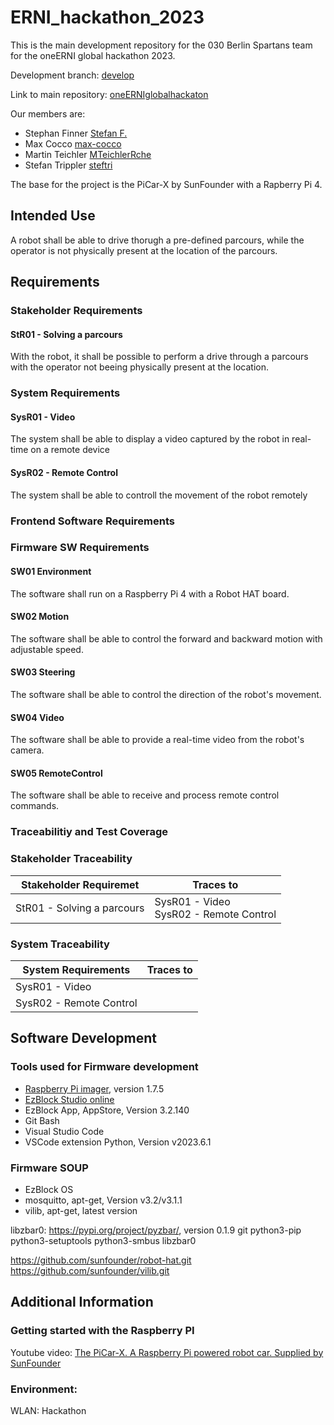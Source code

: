 # ERNI_hackathon_2023

This is the main development repository for the 030 Berlin Spartans team for the oneERNI global hackathon 2023. 

Development branch: [develop](https://github.com/steftri/ERNI_hackathon_2023/tree/develop)

Link to main repository: [oneERNIglobalhackaton](https://github.com/dani72/oneERNIglobalHackathon)

Our members are: 
 * Stephan Finner [Stefan F.](https://github.com/StepBerlin)
 * Max Cocco [max-cocco](https://github.com/max-cocco)
 * Martin Teichler [MTeichlerRche](https://github.com/MTeichlerRche)
 * Stefan Trippler [steftri](https://github.com/steftri)

The base for the project is the PiCar-X by SunFounder with a Rapberry Pi 4. 


## Intended Use

A robot shall be able to drive thorugh a pre-defined parcours, while the operator is not physically present at the location of the parcours. 


## Requirements


### Stakeholder Requirements

#### StR01 - Solving a parcours
With the robot, it shall be possible to perform a drive through a parcours with the operator not beeing physically present at the location. 


### System Requirements


#### SysR01 - Video
The system shall be able to display a video captured by the robot in real-time on a remote device

#### SysR02 - Remote Control
The system shall be able to controll the movement of the robot remotely



### Frontend Software Requirements





### Firmware SW Requirements

#### SW01 Environment
The software shall run on a Raspberry Pi 4 with a Robot HAT board.

#### SW02 Motion
The software shall be able to control the forward and backward motion with adjustable speed.

#### SW03 Steering
The software shall be able to control the direction of the robot's movement.

#### SW04 Video
The software shall be able to provide a real-time video from the robot's camera.

#### SW05 RemoteControl
The software shall be able to receive and process remote control commands.



### Traceabilitiy and Test Coverage

### Stakeholder Traceability 

| Stakeholder Requiremet     | Traces to |
|----------------------------|-----------|
| StR01 - Solving a parcours | SysR01 - Video<br>SysR02 - Remote Control |

### System Traceability

| System Requirements        | Traces to |
|----------------------------|-----------|
| SysR01 - Video             |           |
| SysR02 - Remote Control    |           |



## Software Development

### Tools used for Firmware development

 * [Raspberry Pi imager](https://www.raspberrypi.com/software/), version 1.7.5
 * [EzBlock Studio online](http://ezblock.cc/ezblock-studio)
 * EzBlock App, AppStore, Version 3.2.140
 * Git Bash
 * Visual Studio Code 
 * VSCode extension Python, Version v2023.6.1

### Firmware SOUP 
 * EzBlock OS
 * mosquitto, apt-get, Version v3.2/v3.1.1
 * vilib, apt-get, latest version 



libzbar0: https://pypi.org/project/pyzbar/, version 0.1.9
git python3-pip python3-setuptools python3-smbus libzbar0

https://github.com/sunfounder/robot-hat.git
https://github.com/sunfounder/vilib.git





## Additional Information

### Getting started with the Raspberry PI

Youtube video: [The PiCar-X. A Raspberry Pi powered robot car. Supplied by SunFounder](https://www.youtube.com/watch?v=pVayQiLgPK0)


### Environment: 

WLAN: Hackathon
